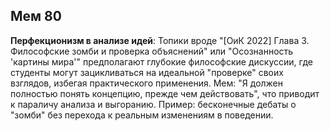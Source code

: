 ## Мем 80

**Перфекционизм в анализе идей**: Топики вроде "[ОиК 2022] Глава 3. Философские зомби и проверка объяснений" или "Осознанность 'картины мира'" предполагают глубокие философские дискуссии, где студенты могут зацикливаться на идеальной "проверке" своих взглядов, избегая практического применения. Мем: "Я должен полностью понять концепцию, прежде чем действовать", что приводит к параличу анализа и выгоранию. Пример: бесконечные дебаты о "зомби" без перехода к реальным изменениям в поведении.